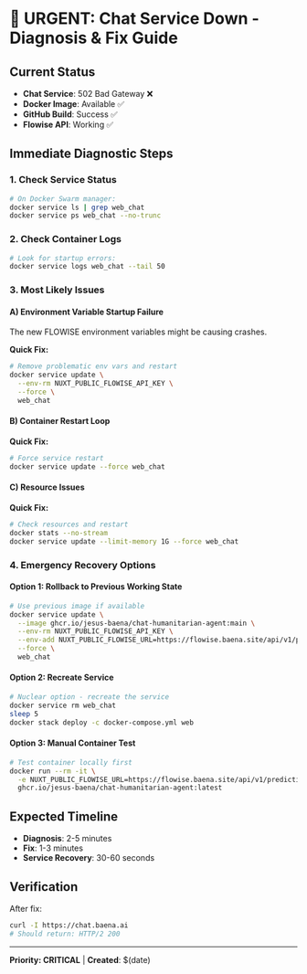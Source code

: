 # 🚨 URGENT: Chat Service Down - Diagnosis & Fix Guide

## Current Status
- **Chat Service**: 502 Bad Gateway ❌
- **Docker Image**: Available ✅ 
- **GitHub Build**: Success ✅
- **Flowise API**: Working ✅

## Immediate Diagnostic Steps

### 1. Check Service Status
```bash
# On Docker Swarm manager:
docker service ls | grep web_chat
docker service ps web_chat --no-trunc
```

### 2. Check Container Logs
```bash
# Look for startup errors:
docker service logs web_chat --tail 50
```

### 3. Most Likely Issues

#### A) Environment Variable Startup Failure
The new FLOWISE environment variables might be causing crashes.

**Quick Fix:**
```bash
# Remove problematic env vars and restart
docker service update \
  --env-rm NUXT_PUBLIC_FLOWISE_API_KEY \
  --force \
  web_chat
```

#### B) Container Restart Loop  
**Quick Fix:**
```bash
# Force service restart
docker service update --force web_chat
```

#### C) Resource Issues
**Quick Fix:**
```bash
# Check resources and restart
docker stats --no-stream
docker service update --limit-memory 1G --force web_chat
```

### 4. Emergency Recovery Options

#### Option 1: Rollback to Previous Working State
```bash
# Use previous image if available
docker service update \
  --image ghcr.io/jesus-baena/chat-humanitarian-agent:main \
  --env-rm NUXT_PUBLIC_FLOWISE_API_KEY \
  --env-add NUXT_PUBLIC_FLOWISE_URL=https://flowise.baena.site/api/v1/prediction/40718af9-e9bd-47d9-a57b-009cb26f8fe3 \
  --force \
  web_chat
```

#### Option 2: Recreate Service
```bash
# Nuclear option - recreate the service
docker service rm web_chat
sleep 5
docker stack deploy -c docker-compose.yml web
```

#### Option 3: Manual Container Test
```bash
# Test container locally first
docker run --rm -it \
  -e NUXT_PUBLIC_FLOWISE_URL=https://flowise.baena.site/api/v1/prediction/40718af9-e9bd-47d9-a57b-009cb26f8fe3 \
  ghcr.io/jesus-baena/chat-humanitarian-agent:latest
```

## Expected Timeline
- **Diagnosis**: 2-5 minutes
- **Fix**: 1-3 minutes  
- **Service Recovery**: 30-60 seconds

## Verification
After fix:
```bash
curl -I https://chat.baena.ai
# Should return: HTTP/2 200
```

---
**Priority: CRITICAL** | **Created**: $(date)